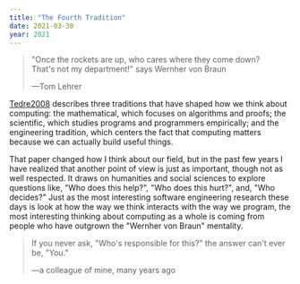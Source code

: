 ```yaml
---
title: "The Fourth Tradition"
date: 2021-03-30
year: 2021
---
```


> "Once the rockets are up, who cares where they come down? <br/>
> That's not my department!" says Wernher von Braun
>
>—Tom Lehrer

[Tedre2008](https://doi.org/10.1080/08993400802332332) describes three
traditions that have shaped how we think about computing: the mathematical,
which focuses on algorithms and proofs; the scientific, which studies programs
and programmers empirically; and the engineering tradition, which centers the
fact that computing matters because we can actually build useful things.

That paper changed how I think about our field, but in the past few years I have
realized that another point of view is just as important, though not as well
respected.  It draws on humanities and social sciences to explore questions
like, "Who does this help?", "Who does this hurt?", and, "Who decides?"  Just as
the most interesting software engineering research these days is look at how the
way we think interacts with the way we program, the most interesting thinking
about computing as a whole is coming from people who have outgrown the "Wernher
von Braun" mentality.

> If you never ask, "Who's responsible for this?" the answer can't ever be, "You."
>
>—a colleague of mine, many years ago

